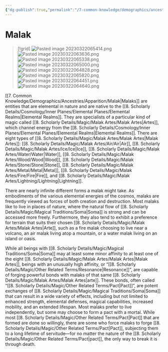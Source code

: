 ```yaml
---
{"dg-publish":true,"permalink":"/7-common-knowledge/demographics/ancestries/apparition/malak/","noteIcon":""}
---
```


# Malak

>[!grid]
>![Pasted image 20230322065414.png](/img/user/x.%20Assets/Attachments/Pasted%20image%2020230322065414.png)
>![Pasted image 20230322063636.png](/img/user/x.%20Assets/Attachments/Pasted%20image%2020230322063636.png)
>![Pasted image 20230322065338.png](/img/user/x.%20Assets/Attachments/Pasted%20image%2020230322065338.png)
>![Pasted image 20230322065000.png](/img/user/x.%20Assets/Attachments/Pasted%20image%2020230322065000.png)
>![Pasted image 20230322064828.png](/img/user/x.%20Assets/Attachments/Pasted%20image%2020230322064828.png)
>![Pasted image 20230322065820.png](/img/user/x.%20Assets/Attachments/Pasted%20image%2020230322065820.png)
>![Pasted image 20230322064451.png](/img/user/x.%20Assets/Attachments/Pasted%20image%2020230322064451.png)
>![Pasted image 20230322064640.png](/img/user/x.%20Assets/Attachments/Pasted%20image%2020230322064640.png)
>


[[7. Common Knowledge/Demographics/Ancestries/Apparition/Malak\|Malaks]] are entities that are elemental in nature and are native to the [[8. Scholarly Details/Cosmology/Inner Planes/Elemental Planes/Elemental Realms\|Elemental Realms]]. They are specialists of a particular kind of magic called [[8. Scholarly Details/Magic/Malak Artes/Malak Artes\|Artes]], which channel energy from the [[8. Scholarly Details/Cosmology/Inner Planes/Elemental Planes/Elemental Realms\|Elemental Realms]]. There are eight types of [[8. Scholarly Details/Magic/Malak Artes/Malak Artes\|Malak Artes]]: [[8. Scholarly Details/Magic/Malak Artes/Air/Air\|Air]], [[8. Scholarly Details/Magic/Malak Artes/Ice/Ice\|Ice]], [[8. Scholarly Details/Magic/Malak Artes/Water/Water\|Water]], [[8. Scholarly Details/Magic/Malak Artes/Wood/Wood\|Wood]], [[8. Scholarly Details/Magic/Malak Artes/Stone/Stone\|Stone]], [[8. Scholarly Details/Magic/Malak Artes/Metal/Metal\|Metal]], [[8. Scholarly Details/Magic/Malak Artes/Fire/Fire\|Fire]], and [[8. Scholarly Details/Magic/Malak Artes/Lightning/Lightning\|Lightning]]. 

There are nearly infinite different forms a malak might take. As embodiments of the various elemental energies of the cosmos, malaks are frequently viewed as forces of both creation and destruction. Most malaks like to live in places of nature, where the natural flow of [[8. Scholarly Details/Magic/Magical Traditions/Soma\|Soma]] is strong and can be accessed more freely. Furthermore, they also tend to exhibit a preference for terrain that suits their chosen [[8. Scholarly Details/Magic/Malak Artes/Malak Artes\|Arte]], such as a fire malak choosing to live near a volcano, an air malak living atop a mountain, or a water malak living on an island or oasis.

While all beings with [[8. Scholarly Details/Magic/Magical Traditions/Soma\|Soma]] may at least some minor affinity to at least one of the eight [[8. Scholarly Details/Magic/Malak Artes/Malak Artes\|Malak Artes]], beings with an unusually high affinity, or “[[8. Scholarly Details/Magic/Other Related Terms/Resonance\|Resonance]]”, are capable of forging powerful bonds with malaks of that same [[8. Scholarly Details/Magic/Malak Artes/Malak Artes\|arte]]. These bonds, often called “[[8. Scholarly Details/Magic/Other Related Terms/Pact\|Pact]]”, are potent exchanges of [[8. Scholarly Details/Magic/Magical Traditions/Soma\|Soma]] that can result in a wide variety of effects, including but not limited to enhanced strength, elemental defenses, magical capabilities, increased mobility, and an extended lifespan. Most malaks prefer to live independently, but some may choose to form a pact with a mortal. While most [[8. Scholarly Details/Magic/Other Related Terms/Pact\|Pact]] that are formed are done so willingly, there are some who force malaks to forge [[8. Scholarly Details/Magic/Other Related Terms/Pact\|Pact]], subjecting them to a long lifetime of servitude—for no matter the nature of the [[8. Scholarly Details/Magic/Other Related Terms/Pact\|pact]], the only way to break it is through death.



